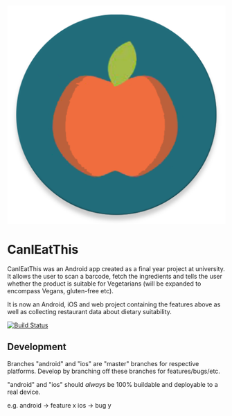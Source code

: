 ![](/other/logo.png?raw=true)
# CanIEatThis
CanIEatThis was an Android app created as a final year project at university. It allows the user to scan a barcode, fetch the ingredients and tells the user whether the product is suitable for Vegetarians (will be expanded to encompass Vegans, gluten-free etc).

It is now an Android, iOS and web project containing the features above as well as collecting restaurant data about dietary suitability.

[![Build Status](http://217.67.52.70:8080/buildStatus/icon?job=CanIEatThis)](http://217.67.52.70:8080/job/CanIEatThis/)

## Development

Branches "android" and "ios" are "master" branches for respective platforms. Develop by branching off these branches for features/bugs/etc.

"android" and "ios" should *always* be 100% buildable and deployable to a real device.

e.g. 
android -> feature x
ios -> bug y